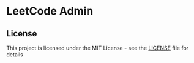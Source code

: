 # LeetCode Admin

## License

This project is licensed under the MIT License - see the [LICENSE](LICENSE) file for details



